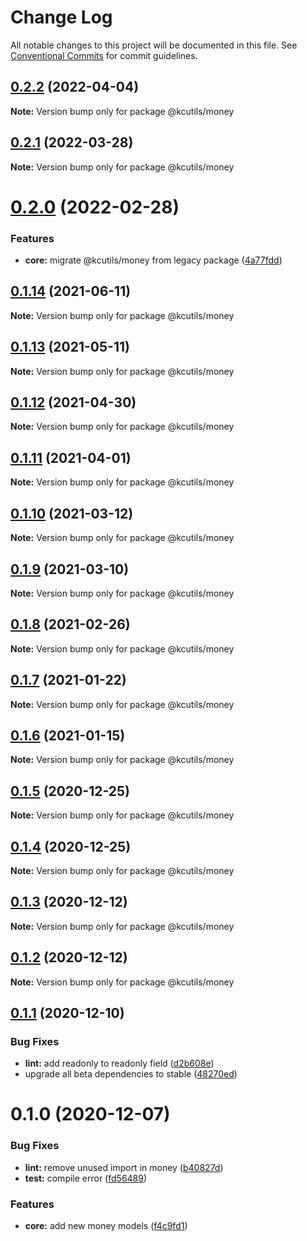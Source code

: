 # Change Log

All notable changes to this project will be documented in this file.
See [Conventional Commits](https://conventionalcommits.org) for commit guidelines.

## [0.2.2](https://github.com/kamontat/kcutils/compare/@kcutils/money@0.2.1...@kcutils/money@0.2.2) (2022-04-04)

**Note:** Version bump only for package @kcutils/money





## [0.2.1](https://github.com/kamontat/kcutils/compare/@kcutils/money@0.2.0...@kcutils/money@0.2.1) (2022-03-28)

**Note:** Version bump only for package @kcutils/money





# [0.2.0](https://github.com/kamontat/kcutils/compare/@kcutils/money@0.1.14...@kcutils/money@0.2.0) (2022-02-28)


### Features

* **core:** migrate @kcutils/money from legacy package ([4a77fdd](https://github.com/kamontat/kcutils/commit/4a77fdd72c51df96673b65360229a43fa8966ee0))





## [0.1.14](https://github.com/kamontat/kcutils/compare/@kcutils/money@0.1.13...@kcutils/money@0.1.14) (2021-06-11)

**Note:** Version bump only for package @kcutils/money





## [0.1.13](https://github.com/kamontat/kcutils/compare/@kcutils/money@0.1.12...@kcutils/money@0.1.13) (2021-05-11)

**Note:** Version bump only for package @kcutils/money





## [0.1.12](https://github.com/kamontat/kcutils/compare/@kcutils/money@0.1.11...@kcutils/money@0.1.12) (2021-04-30)

**Note:** Version bump only for package @kcutils/money





## [0.1.11](https://github.com/kamontat/kcutils/compare/@kcutils/money@0.1.10...@kcutils/money@0.1.11) (2021-04-01)

**Note:** Version bump only for package @kcutils/money





## [0.1.10](https://github.com/kamontat/kcutils/compare/@kcutils/money@0.1.9...@kcutils/money@0.1.10) (2021-03-12)

**Note:** Version bump only for package @kcutils/money





## [0.1.9](https://github.com/kamontat/kcutils/compare/@kcutils/money@0.1.8...@kcutils/money@0.1.9) (2021-03-10)

**Note:** Version bump only for package @kcutils/money





## [0.1.8](https://github.com/kamontat/kcutils/compare/@kcutils/money@0.1.7...@kcutils/money@0.1.8) (2021-02-26)

**Note:** Version bump only for package @kcutils/money





## [0.1.7](https://github.com/kamontat/kcutils/compare/@kcutils/money@0.1.6...@kcutils/money@0.1.7) (2021-01-22)

**Note:** Version bump only for package @kcutils/money





## [0.1.6](https://github.com/kamontat/kcutils/compare/@kcutils/money@0.1.5...@kcutils/money@0.1.6) (2021-01-15)

**Note:** Version bump only for package @kcutils/money





## [0.1.5](https://github.com/kamontat/kcutils/compare/@kcutils/money@0.1.4...@kcutils/money@0.1.5) (2020-12-25)

**Note:** Version bump only for package @kcutils/money





## [0.1.4](https://github.com/kamontat/kcutils/compare/@kcutils/money@0.1.3...@kcutils/money@0.1.4) (2020-12-25)

**Note:** Version bump only for package @kcutils/money





## [0.1.3](https://github.com/kamontat/kcutils/compare/@kcutils/money@0.1.2...@kcutils/money@0.1.3) (2020-12-12)

**Note:** Version bump only for package @kcutils/money





## [0.1.2](https://github.com/kamontat/kcutils/compare/@kcutils/money@0.1.1...@kcutils/money@0.1.2) (2020-12-12)

**Note:** Version bump only for package @kcutils/money





## [0.1.1](https://github.com/kamontat/kcutils/compare/@kcutils/money@0.1.0...@kcutils/money@0.1.1) (2020-12-10)


### Bug Fixes

* **lint:** add readonly to readonly field ([d2b608e](https://github.com/kamontat/kcutils/commit/d2b608ef4ae245293018d41645c61950fd3bf8e1))
* upgrade all beta dependencies to stable ([48270ed](https://github.com/kamontat/kcutils/commit/48270ede11c8a5cd6513cedb9b1fc4797f592ad8))





# 0.1.0 (2020-12-07)


### Bug Fixes

* **lint:** remove unused import in money ([b40827d](https://github.com/kamontat/kcutils/commit/b40827d683cc7c138bc9767b86dace556d54f59d))
* **test:** compile error ([fd56489](https://github.com/kamontat/kcutils/commit/fd56489e0d987d49f695fbc966ab78d13882dd60))


### Features

* **core:** add new money models ([f4c9fd1](https://github.com/kamontat/kcutils/commit/f4c9fd159ef5c7c6552c065333bfe0ae053ee244))

